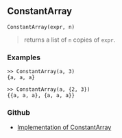 ## ConstantArray

```
ConstantArray(expr, n)
```
> returns a list of `n` copies of `expr`.

### Examples

```
>> ConstantArray(a, 3)
{a, a, a}
 
>> ConstantArray(a, {2, 3})
{{a, a, a}, {a, a, a}}
```

### Github

* [Implementation of ConstantArray](https://github.com/axkr/symja_android_library/blob/master/symja_android_library/matheclipse-core/src/main/java/org/matheclipse/core/builtin/ListFunctions.java#L1657) 
